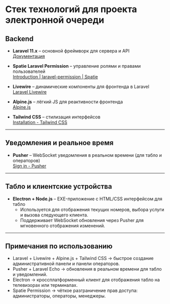 # Стек технологий для проекта электронной очереди

## Backend
- **Laravel 11.x** – основной фреймворк для сервера и API  
  [Документация](https://laravel.com/docs/11.x)

- **Spatie Laravel Permission** – управление ролями и правами пользователей  
  [Introduction | laravel-permission | Spatie](https://spatie.be/docs/laravel-permission/v6/introduction)

- **Livewire** – динамические компоненты для фронтенда в Laravel  
  [Laravel Livewire](https://laravel-livewire.com/)

- **Alpine.js** – лёгкий JS для реактивности фронтенда  
  [Alpine.js](https://alpinejs.dev/)

- **Tailwind CSS** – стилизация интерфейсов  
  [Installation - Tailwind CSS](https://v3.tailwindcss.com/docs/installation)

---

## Уведомления и реальное время
- **Pusher** – WebSocket уведомления в реальном времени (для табло и операторов)  
  [Sign in - Pusher](https://dashboard.pusher.com/)

---

## Табло и клиентские устройства
- **Electron + Node.js** – EXE-приложение с HTML/CSS интерфейсом для табло  
  - Используется для отображения текущих номеров, выбора услуги и вызова следующего клиента.
  - Поддерживает WebSocket обновления через Pusher для мгновенного отображения изменений.

---

## Примечания по использованию
- Laravel + Livewire + Alpine.js + Tailwind CSS → быстрое создание административной панели и панели операторов.  
- Pusher + Laravel Echo → обновления в реальном времени для табло и уведомлений.  
- Electron → кроссплатформенный клиент для отображения табло на телевизорах или терминалах.  
- Spatie Permission → чёткое разграничение прав доступа: администраторы, операторы, менеджеры.  
